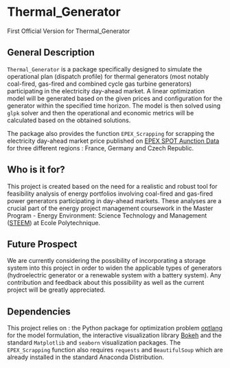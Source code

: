 # Thermal_Generator
First Official Version for Thermal_Generator

## General Description 

`Thermal_Generator` is a package specifically designed to simulate the operational plan (dispatch profile) for thermal generators (most notably coal-fired, gas-fired and combined cycle gas turbine generators)
participating in the electricity day-ahead market. A linear optimization model will be generated based on the given prices and configuration for the 
generator within the specified time horizon. The model is then solved using `glpk` solver and then the operational and economic metrics will be calculated
based on the obtained solutions.

The package also provides the function `EPEX_Scrapping` for scrapping the electricity day-ahead market price published on 
[EPEX SPOT Aunction Data](https://www.epexspot.com/en/market-data/dayaheadauction) for three different regions : France, Germany and Czech Republic.

## Who is it for? 

This project is created based on the need for a realistic and robust tool for feasibility analysis of energy portfolios involving coal-fired and gas-fired 
power generators participating in day-ahead markets. These analyses are a crucial part of the energy project management coursework in the Master Program -
Energy Environment: Science Technology and Management ([STEEM](https://portail.polytechnique.edu/graduatedegree/master/steem/program-structure)) at Ecole Polytechnique. 

## Future Prospect 

We are currently considering the possibility of incorporating a storage system into this project in order to widen the applicable types of generators
(hydroelectric generator or a renewable system with a battery system). Any contribution and feedback about this possibility as well as the current project will 
be greatly appreciated. 

## Dependencies 

This project relies on : the Python package for optimization problem [optlang](https://pypi.org/project/optlang/) for the model formulation, 
the interactive visualization library [Bokeh](https://bokeh.pydata.org/en/latest/) and the standard `Matplotlib` and `seaborn` visualization packages.
The `EPEX_Scrapping` function also requires `requests` and `BeautifulSoup` which are already installed in the standard Anaconda Distribution. 
